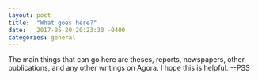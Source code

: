 ```yaml
---
layout: post
title:  "What goes here?"
date:   2017-05-20 20:23:30 -0400
categories: general
---
```

 The main things that can go here are theses, reports, newspapers, other publications, and any other writings on Agora. I hope this is helpful.
--PSS
